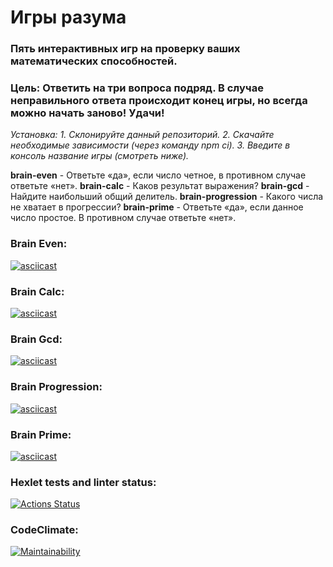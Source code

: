 # Игры разума

### Пять интерактивных игр на проверку ваших математических способностей.

### Цель: Ответить на три вопроса подряд. В случае неправильного ответа происходит конец игры, но всегда можно начать заново! Удачи!

_Установка:_
_1. Склонируйте данный репозиторий._
_2. Скачайте необходимые зависимости (через команду npm ci)._
_3. Введите в консоль название игры (смотреть ниже)._

**brain-even** - Ответьте «да», если число четное, в противном случае ответьте «нет».
**brain-calc** - Каков результат выражения?
**brain-gcd** - Найдите наибольший общий делитель.
**brain-progression** - Какого числа не хватает в прогрессии?
**brain-prime** - Ответьте «да», если данное число простое. В противном случае ответьте «нет».

### Brain Even:

[![asciicast](https://asciinema.org/a/gcoIxGAN4QdNDI46DnDPvdCZC.svg)](https://asciinema.org/a/gcoIxGAN4QdNDI46DnDPvdCZC)

### Brain Calc:

[![asciicast](https://asciinema.org/a/o6oXNb9vS0W0xQt3wrn7QhsJU.svg)](https://asciinema.org/a/o6oXNb9vS0W0xQt3wrn7QhsJU)

### Brain Gcd:

[![asciicast](https://asciinema.org/a/0cDN9PNWPrZAMIjbfvbrGyog9.svg)](https://asciinema.org/a/0cDN9PNWPrZAMIjbfvbrGyog9)

### Brain Progression:

[![asciicast](https://asciinema.org/a/fbRvSYPEatFe4452USaj4xSE9.svg)](https://asciinema.org/a/fbRvSYPEatFe4452USaj4xSE9)

### Brain Prime:

[![asciicast](https://asciinema.org/a/L3n93ErGWU0sqeuktAZmhX9FT.svg)](https://asciinema.org/a/L3n93ErGWU0sqeuktAZmhX9FT)

### Hexlet tests and linter status:

[![Actions Status](https://github.com/chukichao/frontend-project-44/actions/workflows/hexlet-check.yml/badge.svg)](https://github.com/chukichao/frontend-project-44/actions)

### CodeClimate:

[![Maintainability](https://api.codeclimate.com/v1/badges/7833750f09599b54f834/maintainability)](https://codeclimate.com/github/chukichao/frontend-project-44/maintainability)
